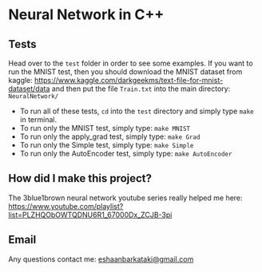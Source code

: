 # Neural Network in C++

## Tests
Head over to the `test` folder in order to see some examples. If you want to run the MNIST test, then you should download the MNIST dataset from kaggle:
https://www.kaggle.com/darkgeekms/text-file-for-mnist-dataset/data
and then put the file `Train.txt` into the main directory: `NeuralNetwork/`
 
- To run all of these tests, `cd` into the `test` directory and simply type `make` in terminal.
- To run only the MNIST test, simply type: `make MNIST`
- To run only the apply_grad test, simply type: `make Grad`
- To run only the Simple test, simply type: `make Simple`
- To run only the AutoEncoder test, simply type: `make AutoEncoder`

## How did I make this project?

The 3blue1brown neural network youtube series really helped me here: https://www.youtube.com/playlist?list=PLZHQObOWTQDNU6R1_67000Dx_ZCJB-3pi

## Email
Any questions contact me: eshaanbarkataki@gmail.com
